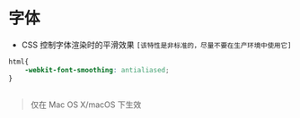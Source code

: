 字体
===

- CSS 控制字体渲染时的平滑效果 `[该特性是非标准的，尽量不要在生产环境中使用它]`

```css
html{
    -webkit-font-smoothing: antialiased;
}
  
```

> 仅在 Mac OS X/macOS 下生效